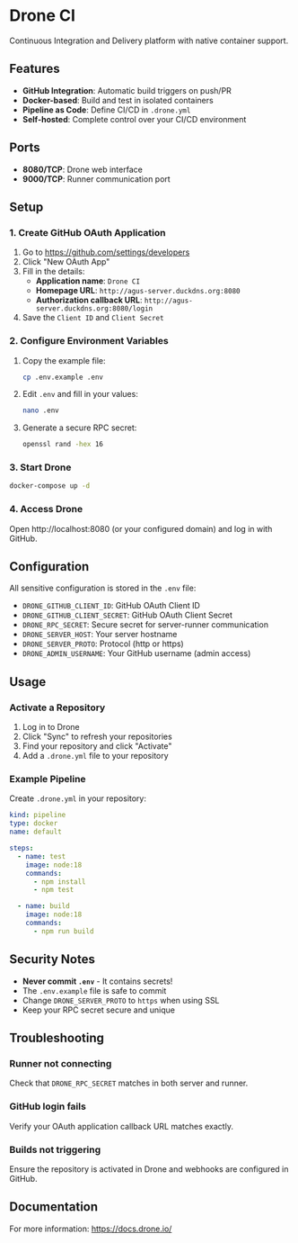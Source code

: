 # Drone CI

Continuous Integration and Delivery platform with native container support.

## Features

- **GitHub Integration**: Automatic build triggers on push/PR
- **Docker-based**: Build and test in isolated containers
- **Pipeline as Code**: Define CI/CD in `.drone.yml`
- **Self-hosted**: Complete control over your CI/CD environment

## Ports

- **8080/TCP**: Drone web interface
- **9000/TCP**: Runner communication port

## Setup

### 1. Create GitHub OAuth Application

1. Go to https://github.com/settings/developers
2. Click "New OAuth App"
3. Fill in the details:
   - **Application name**: `Drone CI`
   - **Homepage URL**: `http://agus-server.duckdns.org:8080`
   - **Authorization callback URL**: `http://agus-server.duckdns.org:8080/login`
4. Save the `Client ID` and `Client Secret`

### 2. Configure Environment Variables

1. Copy the example file:

   ```bash
   cp .env.example .env
   ```

2. Edit `.env` and fill in your values:

   ```bash
   nano .env
   ```

3. Generate a secure RPC secret:
   ```bash
   openssl rand -hex 16
   ```

### 3. Start Drone

```bash
docker-compose up -d
```

### 4. Access Drone

Open http://localhost:8080 (or your configured domain) and log in with GitHub.

## Configuration

All sensitive configuration is stored in the `.env` file:

- `DRONE_GITHUB_CLIENT_ID`: GitHub OAuth Client ID
- `DRONE_GITHUB_CLIENT_SECRET`: GitHub OAuth Client Secret
- `DRONE_RPC_SECRET`: Secure secret for server-runner communication
- `DRONE_SERVER_HOST`: Your server hostname
- `DRONE_SERVER_PROTO`: Protocol (http or https)
- `DRONE_ADMIN_USERNAME`: Your GitHub username (admin access)

## Usage

### Activate a Repository

1. Log in to Drone
2. Click "Sync" to refresh your repositories
3. Find your repository and click "Activate"
4. Add a `.drone.yml` file to your repository

### Example Pipeline

Create `.drone.yml` in your repository:

```yaml
kind: pipeline
type: docker
name: default

steps:
  - name: test
    image: node:18
    commands:
      - npm install
      - npm test

  - name: build
    image: node:18
    commands:
      - npm run build
```

## Security Notes

- **Never commit `.env`** - It contains secrets!
- The `.env.example` file is safe to commit
- Change `DRONE_SERVER_PROTO` to `https` when using SSL
- Keep your RPC secret secure and unique

## Troubleshooting

### Runner not connecting

Check that `DRONE_RPC_SECRET` matches in both server and runner.

### GitHub login fails

Verify your OAuth application callback URL matches exactly.

### Builds not triggering

Ensure the repository is activated in Drone and webhooks are configured in GitHub.

## Documentation

For more information: https://docs.drone.io/
